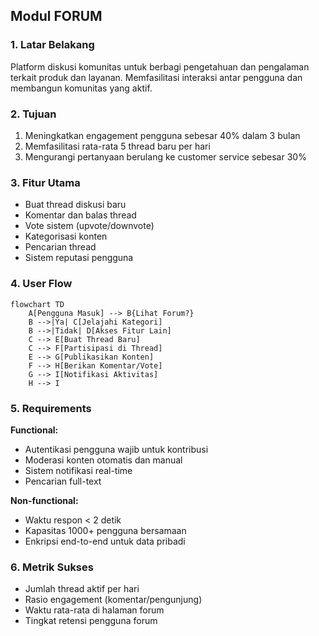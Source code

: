 ## Modul FORUM

### 1. Latar Belakang
Platform diskusi komunitas untuk berbagi pengetahuan dan pengalaman terkait produk dan layanan. Memfasilitasi interaksi antar pengguna dan membangun komunitas yang aktif.

### 2. Tujuan
1. Meningkatkan engagement pengguna sebesar 40% dalam 3 bulan
2. Memfasilitasi rata-rata 5 thread baru per hari
3. Mengurangi pertanyaan berulang ke customer service sebesar 30%

### 3. Fitur Utama
- Buat thread diskusi baru
- Komentar dan balas thread
- Vote sistem (upvote/downvote)
- Kategorisasi konten
- Pencarian thread
- Sistem reputasi pengguna

### 4. User Flow
```mermaid
flowchart TD
    A[Pengguna Masuk] --> B{Lihat Forum?}
    B -->|Ya| C[Jelajahi Kategori]
    B -->|Tidak| D[Akses Fitur Lain]
    C --> E[Buat Thread Baru]
    C --> F[Partisipasi di Thread]
    E --> G[Publikasikan Konten]
    F --> H[Berikan Komentar/Vote]
    G --> I[Notifikasi Aktivitas]
    H --> I
```

### 5. Requirements
**Functional:**
- Autentikasi pengguna wajib untuk kontribusi
- Moderasi konten otomatis dan manual
- Sistem notifikasi real-time
- Pencarian full-text

**Non-functional:**
- Waktu respon < 2 detik
- Kapasitas 1000+ pengguna bersamaan
- Enkripsi end-to-end untuk data pribadi

### 6. Metrik Sukses
- Jumlah thread aktif per hari
- Rasio engagement (komentar/pengunjung)
- Waktu rata-rata di halaman forum
- Tingkat retensi pengguna forum